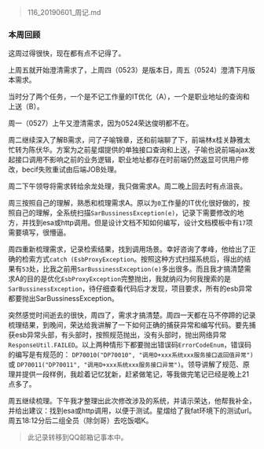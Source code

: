 > 116_20190601_周记.md

### 本周回顾

这周过得很快，现在都有点不记得了。

上周五就开始澄清需求了，上周四（0523）是版本日，周五（0524）澄清下月版本需求。

当时分了两个任务，一个是不记工作量的IT优化（A），一个是职业地址的查询和上送（B）。

周一（0527）上午又澄清需求，因为0524荣达俊明都不在。

周二继续深入了解B需求，问了子喻锦章，还和前端聊了下，前端林x桂关静雅太忙转为陈伏华。方案为之前星熠提供的单独接口查询和上送，子喻也说前端ajax发起接口调用不影响之前的业务逻辑，职业地址都存在时前端仍然返显可供用户修改，becif失败重试由后端JOB处理。

周二下午领导将需求转给余龙处理，我只做需求A。周二晚上回去时有点沮丧。

周三按照自己的理解，熟悉和梳理需求A。原以为`0`工作量的IT优化很好做的，按照自己的理解，全系统扫描`SarBussinessException(e)`，记录下需要修改的地方，并找到esa或http调用。但是设计文档不知如何编写，设计文档模板中有`17`项需要填写，很懵逼。

周四重新梳理需求，记录检索结果，找到调用场景。幸好咨询了孝峰，他给出了正确的检索方式`catch (EsbProxyException`。按照这种方式扫描系统后，得出的结果有`53`处，比我之前用`SarBussinessException(e)`多出很多。而且我才搞清楚需求A的目的是优化`EsbProxyException`完整抛出，我就纳闷为何我搜索的是`SarBussinessException`，待仔细查看代码后才发现，项目要求，所有的esb异常都要抛出SarBussinessException。

突然感觉时间逝去的很快，周四了，需求才搞清楚。周四一天都在马不停蹄的记录梳理结果，到晚间，荣达给我讲解了一下如何正确的捕获异常和编写代码。要先捕获esb异常头部，有头部时，按照规范抛出，没有头部时，抛出网络异常`ResponseUtil.FAILED`。以上两种情形下都要抛出错误码`ErrorCodeEnum`，错误码的编写是有规范的： `DP70010("DP70010", "调用D+xxx系统xxx服务接口返回值异常")` 或 `DP70011("DP70011", "调用D+xxx系统xxx服务接口异常")`。领导讲解了规范、原理并提供一段样例，我趁着记忆犹新，赶紧做笔记，等我做完笔记已经是晚上21点多了。

周五继续梳理。下午我才整理出此次修改涉及的系统，并请示荣达，他帮我补全，并给出建议：找到esa或http调用，以便于测试。星熠给了我fat环境下的测试url。周五18:12分后二组全员（除剑哥）去吃饭唱K。

> 此记录转移到QQ邮箱记事本中。




